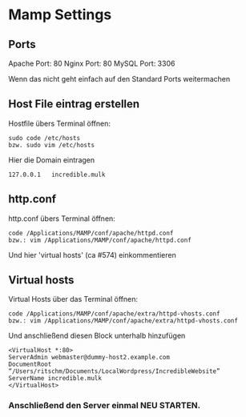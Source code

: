 # Mamp Settings

## Ports

Apache Port: 80
Nginx Port: 80
MySQL Port: 3306

Wenn das nicht geht einfach auf den Standard Ports weitermachen

## Host File eintrag erstellen
Hostfile übers Terminal öffnen:
```
sudo code /etc/hosts
bzw. sudo vim /etc/hosts
```
Hier die Domain eintragen

```
127.0.0.1   incredible.mulk
```

## http.conf
http.conf übers Terminal öffnen:
```
code /Applications/MAMP/conf/apache/httpd.conf
bzw.: vim /Applications/MAMP/conf/apache/httpd.conf
```

Und hier 'virtual hosts' (ca #574) einkommentieren

## Virtual hosts

Virtual Hosts über das Terminal öffnen:
```
code /Applications/MAMP/conf/apache/extra/httpd-vhosts.conf
bzw.: vim /Applications/MAMP/conf/apache/extra/httpd-vhosts.conf
```
Und anschließend diesen Block unterhalb hinzufügen
```
<VirtualHost *:80>
ServerAdmin webmaster@dummy-host2.example.com
DocumentRoot “/Users/ritschm/Documents/LocalWordpress/IncredibleWebsite”
ServerName incredible.mulk
</VirtualHost>
```
### Anschließend den Server einmal NEU STARTEN.
